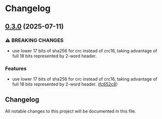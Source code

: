 # Changelog

## [0.3.0](https://github.com/merklejerk/rune-512/compare/rune-512-py-v0.2.0...rune-512-py-v0.3.0) (2025-07-11)


### ⚠ BREAKING CHANGES

* use lower 17 bits of sha256 for crc instead of crc16, taking advantage of full 18 bits represented by 2-word header.

### Features

* use lower 17 bits of sha256 for crc instead of crc16, taking advantage of full 18 bits represented by 2-word header. ([fc652c8](https://github.com/merklejerk/rune-512/commit/fc652c8df1a2d2019aba07a1377dc9f8105be7a9))

## Changelog

All notable changes to this project will be documented in this file.
